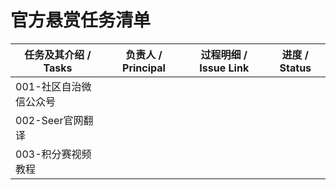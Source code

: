 # 官方悬赏任务清单

| 任务及其介绍 / Tasks   | 负责人 / Principal | 过程明细 / Issue Link | 进度 / Status |
| ---------------------- | ------------------ | --------------------- | ------------- |
| 001-社区自治微信公众号 |                    |                       |               |
| 002-Seer官网翻译       |                    |                       |               |
| 003-积分赛视频教程     |                    |                       |               |

